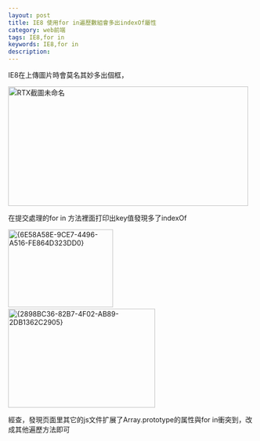 ```yaml
---
layout: post
title: IE8 使用for in遍歷數組會多出indexOf屬性
category: web前端
tags: IE8,for in
keywords: IE8,for in
description: 
---
```


IE8在上傳圖片時會莫名其妙多出個框，

[<img class="alignnone size-full wp-image-50" src="http://img.gitdc.com/blog/2015/01/RTX截圖未命名.png" alt="RTX截圖未命名" width="490" height="244" />][1]

在提交處理的for in 方法裡面打印出key值發現多了indexOf

[<img class="alignnone size-full wp-image-46" src="http://img.gitdc.com/blog/2015/01/6E58A58E-9CE7-4496-A516-FE864D323DD0.png" alt="{6E58A58E-9CE7-4496-A516-FE864D323DD0}" width="214" height="159" />][2]  [<img class="alignnone size-medium wp-image-47" src="http://img.gitdc.com/blog/2015/01/2898BC36-82B7-4F02-AB89-2DB1362C2905-300x202.jpg" alt="{2898BC36-82B7-4F02-AB89-2DB1362C2905}" width="300" height="202" />][3]

經查，發現页面里其它的js文件扩展了Array.prototype的属性與for in衝突到，改成其他遍歷方法即可


[1]: http://img.gitdc.com/blog/2015/01/RTX截圖未命名.png
[2]: http://img.gitdc.com/blog/2015/01/2898BC36-82B7-4F02-AB89-2DB1362C2905.png
[3]: http://img.gitdc.com/blog/2015/01/6E58A58E-9CE7-4496-A516-FE864D323DD0.png
